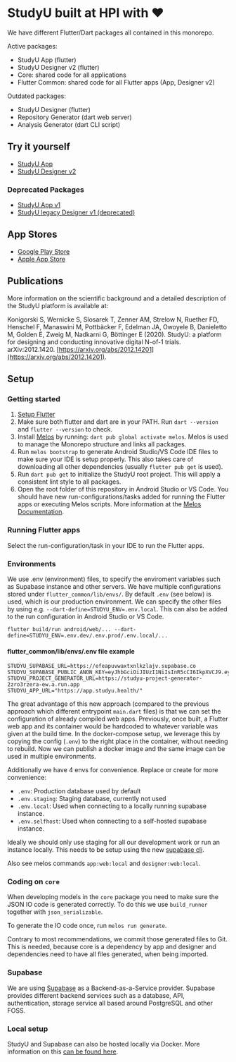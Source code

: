 # StudyU built at HPI with ❤

We have different Flutter/Dart packages all contained in this monorepo.

Active packages:

- StudyU App (flutter)
- StudyU Designer v2 (flutter)
- Core: shared code for all applications
- Flutter Common: shared code for all Flutter apps (App, Designer v2)

Outdated packages:

- StudyU Designer (flutter)
- Repository Generator (dart web server)
- Analysis Generator (dart CLI script)

## Try it yourself

- [StudyU App](https://app.studyu.health)
- [StudyU Designer v2](https://designer.studyu.health)

### Deprecated Packages
- [StudyU App v1](https://app-v1.studyu.health)
- [StudyU legacy Designer v1 (deprecated)](https://designer-v1.studyu.health)

## App Stores

- [Google Play Store](https://play.google.com/store/apps/details?id=health.studyu.app)
- [Apple App Store](https://apps.apple.com/us/app/studyu-health/id1571991198)

## Publications

More information on the scientific background and a detailed description of the StudyU platform is available at:

Konigorski S, Wernicke S, Slosarek T, Zenner AM, Strelow N, Ruether FD, Henschel F, Manaswini M, Pottbäcker F, Edelman JA, Owoyele B, Danieletto M, Golden E, Zweig M, Nadkarni G, Böttinger E (2020). StudyU: a platform for designing and conducting innovative digital N-of-1 trials. arXiv:2012.1420. [https://arxiv.org/abs/2012.14201](https://arxiv.org/abs/2012.14201).

## Setup

### Getting started

1. [Setup Flutter](https://flutter.dev/docs/get-started/install)
2. Make sure both flutter and dart are in your PATH. Run `dart --version` and `flutter --version` to
   check.
3. Install [Melos](https://melos.invertase.dev/) by running: `dart pub global activate melos`. Melos
   is used to manage the Monorepo structure and links all packages.
4. Run `melos bootstrap` to generate Android Studio/VS Code IDE files to make sure your IDE is setup
   properly. This also takes care of downloading all other dependencies (usually `flutter pub get`
   is used).
5. Run `dart pub get` to initialize the StudyU root project. This will apply a consistent lint style
   to all packages.
6. Open the root folder of this repository in Android Studio or VS Code. You should have new
   run-configurations/tasks added for running the Flutter apps or executing Melos scripts. More
   information at the [Melos Documentation](https://melos.invertase.dev/).

### Running Flutter apps

Select the run-configuration/task in your IDE to run the Flutter apps.

### Environments

We use .env (environment) files, to specify the enviroment variables such as Supabase instance and other servers.
We have multiple configurations stored under `flutter_common/lib/envs/`.
By default `.env` (see below) is used, which is our production environment.
We can specify the other files by using e.g. `--dart-define=STUDYU_ENV=.env.local`.
This can also be added to the run configuration in Android Studio or VS Code.

```shell
flutter build/run android/web/... --dart-define=STUDYU_ENV=.env.dev/.env.prod/.env.local/...
```

#### flutter_common/lib/envs/.env file example

```shell
STUDYU_SUPABASE_URL=https://efeapuvwaxtxnlkzlajv.supabase.co
STUDYU_SUPABASE_PUBLIC_ANON_KEY=eyJhbGciOiJIUzI1NiIsInR5cCI6IkpXVCJ9.eyJyb2xlIjoiYW5vbiIsImlhdCI6MTYyNTUwODMyOCwiZXhwIjoxOTQxMDg0MzI4fQ.PUirsx5Zzhj3akaStc5Djid0aAVza3ELoZ5XUTqM91A
STUDYU_PROJECT_GENERATOR_URL=https://studyu-project-generator-2zro3rzera-ew.a.run.app
STUDYU_APP_URL="https://app.studyu.health/"
```

The great advantage of this new approach
(compared to the previous approach which different entrypoint `main.dart` files)
is that we can set the configuration of already compiled web apps. Previously, once built,
a Flutter web app and its container would be hardcoded to whatever variable was given at the build time.
In the docker-compose setup, we leverage this by copying the config (`.env`)
to the right place in the container, without needing to rebuild.
Now we can publish a docker image and the same image can be used in multiple environments.

Additionally we have 4 envs for convenience. Replace or create for more convenience:

- `.env`: Production database used by default
- `.env.staging`: Staging database, currently not used
- `.env.local`: Used when connecting to a locally running supabase instance.
- `.env.selfhost`: Used when connecting to a self-hosted supabase instance.

Ideally we should only use staging for all our development work or run an instance locally.
This needs to be setup using the new [supabase cli](https://github.com/supabase/cli).

Also see melos commands `app:web:local` and `designer:web:local`.

### Coding on `core`

When developing models in the `core` package you need to make sure the JSON IO code is generated correctly.
To do this we use `build_runner` together with `json_serializable`.

To generate the IO code once, run `melos run generate`.

Contrary to most recommendations, we commit those generated files to Git. This is needed, because core is a dependency by app and designer and dependencies need to have all files generated, when being imported.

### Supabase

We are using [Supabase](https://supabase.com/) as a Backend-as-a-Service provider.
Supabase provides different backend services such as a database, API, authentication, storage service all based around PostgreSQL and other FOSS.

### Local setup

StudyU and Supabase can also be hosted locally via Docker. More information on this [can be found here](docker).

